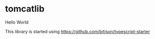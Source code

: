# tomcatlib
Hello World





This library is started using https://github.com/bitjson/typescript-starter


